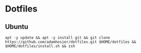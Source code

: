 # Dotfiles

## Ubuntu

```
apt -y update && apt -y install git && git clone https://github.com/adamhosier/dotfiles.git $HOME/dotfiles && $HOME/dotfiles/install.sh && zsh
```

